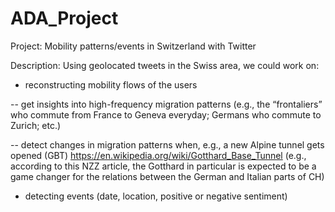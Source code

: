 # ADA_Project
Project: Mobility patterns/events in Switzerland with Twitter

Description: Using geolocated tweets in the Swiss area, we could work on:
- reconstructing mobility flows of the users

-- get insights into high-frequency migration patterns (e.g., the “frontaliers” who commute from France to Geneva everyday; Germans who commute to Zurich; etc.)

-- detect changes in migration patterns when, e.g., a new Alpine tunnel gets opened (GBT) https://en.wikipedia.org/wiki/Gotthard_Base_Tunnel (e.g., according to this NZZ article, the Gotthard in particular is expected to be a game changer for the relations between the German and Italian parts of CH)

- detecting events (date, location, positive or negative sentiment)
